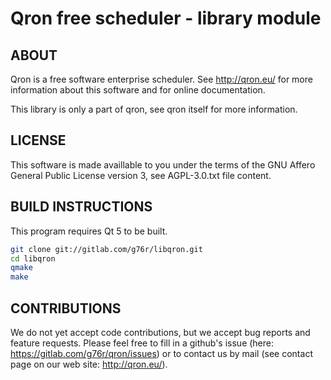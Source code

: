 Qron free scheduler - library module
====================================

ABOUT
-----

Qron is a free software enterprise scheduler.
See http://qron.eu/ for more information about this software and
for online documentation.

This library is only a part of qron, see qron itself for more information.

LICENSE
-------

This software is made availlable to you under the terms of the GNU Affero
General Public License version 3, see AGPL-3.0.txt file content.

BUILD INSTRUCTIONS
------------------

This program requires Qt 5 to be built.

``` bash
git clone git://gitlab.com/g76r/libqron.git
cd libqron
qmake
make
```

CONTRIBUTIONS
-------------

We do not yet accept code contributions, but we accept bug reports and feature
requests. Please feel free to fill in a github's issue (here: https://gitlab.com/g76r/qron/issues) or to contact us by mail (see contact page on our web site:
http://qron.eu/).

